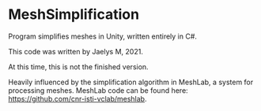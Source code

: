 # MeshSimplification

Program simplifies meshes in Unity, written entirely in C#. 

This code was written by Jaelys M, 2021.

At this time, this is not the finished version.

Heavily influenced by the simplification algorithm in MeshLab, a system for processing meshes. MeshLab code can be found here: https://github.com/cnr-isti-vclab/meshlab. 
